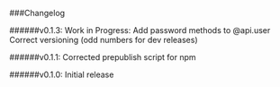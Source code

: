 ###Changelog

######v0.1.3:
Work in Progress:
Add password methods to @api.user <br>
Correct versioning (odd numbers for dev releases)

######v0.1.1:
Corrected prepublish script for npm

######v0.1.0: 
Initial release